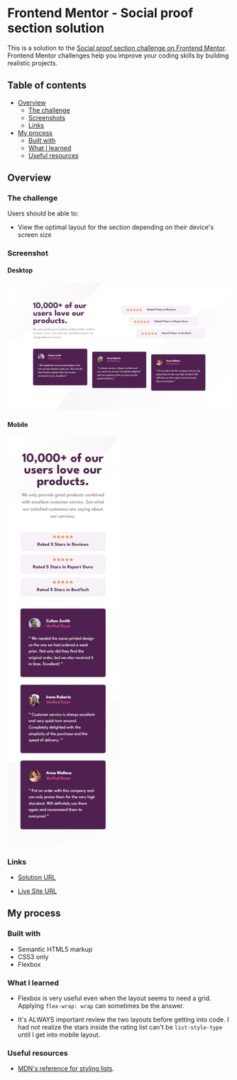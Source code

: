 # Frontend Mentor - Social proof section solution

This is a solution to the [Social proof section challenge on Frontend Mentor](https://www.frontendmentor.io/challenges/social-proof-section-6e0qTv_bA). Frontend Mentor challenges help you improve your coding skills by building realistic projects.

## Table of contents

- [Overview](#overview)
  - [The challenge](#the-challenge)
  - [Screenshots](#screenshot)
  - [Links](#links)
- [My process](#my-process)
  - [Built with](#built-with)
  - [What I learned](#what-i-learned)
  - [Useful resources](#useful-resources)

## Overview

### The challenge

Users should be able to:

- View the optimal layout for the section depending on their device's screen size

### Screenshot

#### Desktop

![Screenshot of my desktop solution](./screenshots/desktop.jpeg)

#### Mobile

<img src="./screenshots/mobile.jpeg" alt="Screenshot of my desktop solution" width="250">

### Links

- [Solution URL](https://www.frontendmentor.io/solutions/flexbox-with-multiple-items-alignment-card-lcsDoIHfmm)

- [Live Site URL](https://github.com/jvmdo/frontend-mentor-challenges/tree/main/social-proof-section)

## My process

### Built with

- Semantic HTML5 markup
- CSS3 only
- Flexbox

### What I learned

- Flexbox is very useful even when the layout seems to need a grid. Applying `flex-wrap: wrap` can sometimes be the answer.

- It's ALWAYS important review the two layouts before getting into code. I had not realize the stars inside the rating list can't be `list-style-type` until I get into mobile layout.

### Useful resources

- [MDN's reference for styling lists](https://developer.mozilla.org/en-US/docs/Learn/CSS/Styling_text/Styling_lists).
